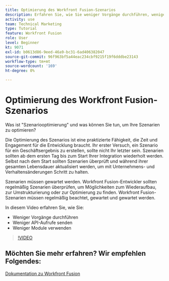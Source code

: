 ```yaml
---
title: Optimierung des Workfront Fusion-Szenarios
description: Erfahren Sie, wie Sie weniger Vorgänge durchführen, weniger API-Aufrufe senden und weniger Module verwenden können - alles in [!DNL Adobe Workfront Fusion].
activity: use
team: Technical Marketing
type: Tutorial
feature: Workfront Fusion
role: User
level: Beginner
kt: 9071
exl-id: b0613d86-9eed-46a9-bc31-6ad406382047
source-git-commit: 96f963bf5a44eac234cbf9215f19f6dddbe23143
workflow-type: tm+mt
source-wordcount: '169'
ht-degree: 0%

---
```


# Optimierung des Workfront Fusion-Szenarios

Was ist &quot;Szenariooptimierung&quot; und was können Sie tun, um Ihre Szenarien zu optimieren?

Die Optimierung des Szenarios ist eine praktizierte Fähigkeit, die Zeit und Engagement für die Entwicklung braucht. Ihr erster Versuch, ein Szenario für ein Geschäftsergebnis zu erstellen, sollte nicht Ihr letzter sein. Szenarien sollten ab dem ersten Tag bis zum Start Ihrer Integration wiederholt werden. Selbst nach dem Start sollten Szenarien überprüft und während ihrer gesamten Lebensdauer aktualisiert werden, um mit Unternehmens- und Verhaltensänderungen Schritt zu halten.

Szenarien müssen gewartet werden. Workfront Fusion-Entwickler sollten regelmäßig Szenarien überprüfen, um Möglichkeiten zum Wiederaufbau, zur Umstrukturierung oder zur Optimierung zu finden. Workfront Fusion-Szenarien müssen regelmäßig beachtet, gewartet und gewartet werden.

In diesem Video erfahren Sie, wie Sie:

* Weniger Vorgänge durchführen
* Weniger API-Aufrufe senden
* Weniger Module verwenden

>[!VIDEO](https://video.tv.adobe.com/v/335313/?quality=12)

## Möchten Sie mehr erfahren? Wir empfehlen Folgendes:

[Dokumentation zu Workfront Fusion](https://experienceleague.adobe.com/docs/workfront/using/adobe-workfront-fusion/workfront-fusion-2.html?lang=en)
